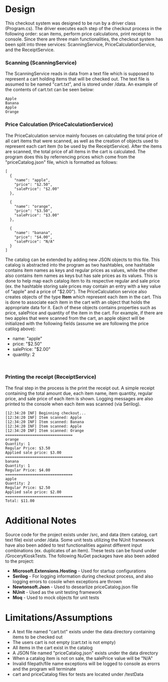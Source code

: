 # Design
This checkout system was designed to be run by a driver class (Program.cs). The driver executes each step of the checkout process in the following order: scan items, perform price calculations, print receipt to console. Since there are three main functionalities, the checkout system has been split into three services: ScanningService, PriceCalculationService, and the ReceiptService. 


### Scanning (ScanningService)
The ScanningService reads in data from a text file which is supposed to represent a cart holding items that will be checked out. 
The text file is assumed to be named "cart.txt", and is stored under /data. An example of the contents of cart.txt can be seen below:
```
Apple
Banana
Apple
Orange
```


### Price Calculation (PriceCalculationService)
The PriceCalculation service mainly focuses on calculating the total price of all cart items that were scanned, as well as the creation of objects used to represent each cart item (to be used by the ReceiptService). After the items are scanned, the total price of all items in the cart is calculated. The program does this by referrencing prices which come from the "priceCatalog.json" file, which is formatted as follows: 
```
[
  {
    "name": "apple",
    "price": "$2.50",
    "salePrice": "$2.00"
  },

  {
    "name": "orange",
    "price": "$3.50",
    "salePrice": "$3.00"
  },

  {
    "name": "banana",
    "price": "$4.00",
    "salePrice": "N/A"
  }
]
```
The catalog can be extended by adding new JSON objects to this file. This catalog is abstracted into the program as two hashtables, one hashtable contains item names as keys and regular prices as values, while the other also contains item names as keys but has sale prices as its values. This is done to help map each catalog item to its respective regular and sale price (ex. the hashtable storing sale prices may contain an entry with a key value of "apple" and a price of "$2.00"). The PriceCalculation service also creates objects of the type **Item** which represent each item in the cart. This is done to associate each item in the cart with an object that holds the appropriate data for it. Each of these objects contains properties such as price, salePrice and quantity of the item in the cart. For example, if there are two apples that were scanned from the cart, an apple object will be initialized with the following fields (assume we are following the price catilog above): </br>
* name: "apple"
* price: "$2.50"
* salePrice: "$2.00"
* quantity: 2 
</br>


### Printing the receipt (ReceiptService)
The final step in the process is the print the receipt out. A simple receipt containing the total amount due, each item name, item quantity, regular price, and sale price of each item is shown. Logging messages are also printed to the console when each item was scanned (via Serilog). 
```
[12:34:20 INF] Beginning checkout...
[12:34:20 INF] Item scanned: Apple
[12:34:20 INF] Item scanned: Banana
[12:34:20 INF] Item scanned: Apple
[12:34:20 INF] Item scanned: Orange
==============================
orange
Quantity: 1
Regular Price: $3.50
Applied sale price: $3.00
==============================
banana
Quantity: 1
Regular Price: $4.00
==============================
apple
Quantity: 2
Regular Price: $2.50
Applied sale price: $2.00
==============================
Total: $11.00
```


# Additional Notes
Source code for the project exists under /src, and data (item catalog, cart text file) exist under /data. 
Some unit tests utilizing the NUnit framework have also been added to test functionalities against different input combinations (ex. duplicates of an item). These tests can be found under /GroceryKioskTests. The following NuGet packages have also been added to the project: </br>
* **Microsoft.Extensions.Hosting** - Used for startup configurations
* **Serilog** - For logging information during checkout process, and also logging errors to cosole when exceptions are thrown
* **Newtonsoft.Json** - Used to desearlize priceCatalog.json file
* **NUnit** - Used as the unit testing framework
* **Moq** - Used to mock objects for unit tests


# Limitations/Assumptions
* A text file named "cart.txt" exists under the data directory containing items to be checked out
* The users cart is not empty (cart.txt is not empty)
* All items in the cart exist in the catalog
* A JSON file named "priceCatalog.json" exists under the data directory
* When a catalog item is not on sale, the salePrice value will be "N/A"
* Invalid filepath/file name exceptions will be logged to console as erorrs and the program will terminate
* cart and priceCatalog files for tests are located under /testData

